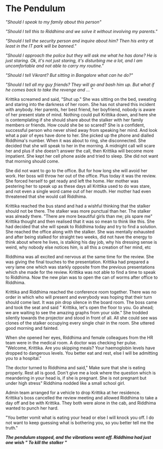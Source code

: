 # The Pendulum


*"Should I speak to my family about this person"*

*"Should I tell this to Riddhima and we solve it without involving my parents."*

*"Should I tell the security person and inquire about him? Then his entry at least in the IT park will be banned."*

*"Should I approach the police but they will ask me what he has done? He is just staring. Ok, it's not just staring, it's disturbing me a lot, and I am uncomfortable and not able to carry my routine."*

*"Should I tell Vikrant? But sitting in Bangalore what can he do?"*

*"Should I tell all my guy friends? They will go and bash him up. But what if he comes back to take the revenge and ... "*


Krittika screamed and said, "Shut up." She was sitting on the bed, sweating and staring into the darkness of her room. She has not shared this incident with anybody. Her parents, her best friend, her boyfriend, nobody is aware of her present state of mind. Nothing could pull Krittika down, and here she is contemplating if she should share about the stalker with her family members or friends. How could she be so scared? She is a confident, successful person who never shied away from speaking her mind. And look what a pair of eyes have done to her. She picked up the phone and dialled Riddhima's number. When it was about to ring, she disconnected. She decided that she will speak to her in the morning. A midnight call will scare her and plus if she doesn't answer the call, then Krittika will become more impatient. She kept her cell phone aside and tried to sleep. She did not want that morning should come.

She did not want to go to the office. But for how long she will avoid her work. Her boss will throw her out of the office. Plus today it was the review. She forced herself to get ready and left the home. Her mother was pestering her to speak up as these days all Krittika used to do was stare, and not even a single word came out of her mouth. Her mother had even threatened that she would call Riddhima.

Krittika reached the bus stand and had a wishful thinking that the stalker should not be there. The stalker was more punctual than her. The stalker was already there. "There are more beautiful girls than me; pls spare me" Krittika thought and then realised that it was so mean to think like this. She had decided that she will speak to Riddhima today and try to find a solution. She reached the office along with the stalker. She was mentally exhausted and after being stalked for straight two weeks, did not have the energy to think about where he lives, is stalking his day job, why his dressing sense is weird, why nobody else notices him, is all this a creation of her mind, etc

Riddhima was all excited and nervous at the same time for the review. She was giving the final touches to the presentation. Krittika had prepared a very lame one which was starkly opposite from the previous presentations which she made for the review. Krittika was not able to find a time to speak to Riddhima. Now the new plan was to open the can of worms after office to Riddhima.

Krittika and Riddhima reached the conference room together. There was no order in which who will present and everybody was hoping that their turn should come last. It was pin drop silence in the board room. The boss came and took the seat and said " Krittika, let's open the floor to you. Go ahead; we are waiting to see the amazing graphs from your side."  She trodded silently towards the projector and stood in front of all. All she could see was clones of the stalker occupying every single chair in the room. She uttered good morning and fainted.

When she opened her eyes, Riddhima and female colleagues from the HR team were in the medical room. A doctor was checking her pulse.
"Welcome, Krittika. Are you skipping meals? Your haemoglobin levels have dropped to dangerous levels. You better eat and rest, else I will be admitting  you to a hospital."

The doctor turned to Riddhima and said," Make sure that she is eating properly. Rest all is good. Don't give me a look where the question which is meandering in your head is, if she is pregnant. She is not pregnant but under high stress" Riddhima nodded like a small school girl.

Admin team arranged for a vehicle to drop Krittika at her residence. Krittika's boss cancelled the review meeting and allowed Riddhima to take a day off and be with Krittika. They both were alone in the cab, and Riddhima wanted to punch her hard.

"You better vomit what is eating your head or else I will knock you off.  I do not  want to keep guessing what is bothering you, so you better tell me the truth."

***The pendulum stopped, and the vibrations went off.  Riddhima had just one wish " To kill the stalker "***